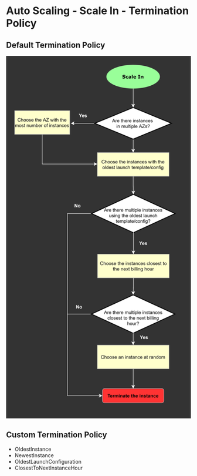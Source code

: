 # Auto Scaling -  Scale In - Termination Policy

## Default Termination Policy
![Alt text](images/scale-in.png)

## Custom Termination Policy
- OldestInstance
- NewestInstance
- OldestLaunchConfiguration
- ClosestToNextInstanceHour

